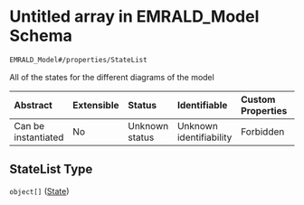 # Untitled array in EMRALD_Model Schema

```txt
EMRALD_Model#/properties/StateList
```

All of the states for the different diagrams of the model

| Abstract            | Extensible | Status         | Identifiable            | Custom Properties | Additional Properties | Access Restrictions | Defined In                                                                                                    |
| :------------------ | :--------- | :------------- | :---------------------- | :---------------- | :-------------------- | :------------------ | :------------------------------------------------------------------------------------------------------------ |
| Can be instantiated | No         | Unknown status | Unknown identifiability | Forbidden         | Allowed               | none                | [EMRALD_JsonSchemaV3_0.json*](../../../../../Emrald-UI/out/EMRALD_JsonSchemaV3_0.json "open original schema") |

## StateList Type

`object[]` ([State](emrald_jsonschemav3\_0-definitions-state.md))
